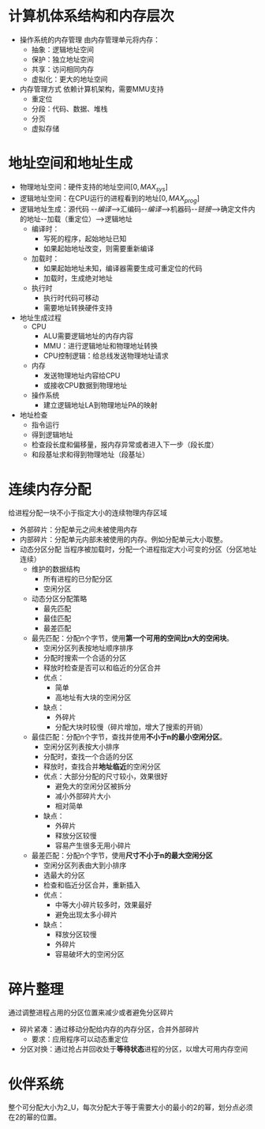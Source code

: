 # 计算机体系结构和内存层次
- 操作系统的内存管理
由内存管理单元将内存：
	- 抽象：逻辑地址空间
	- 保护：独立地址空间
	- 共享：访问相同内存
	- 虚拟化：更大的地址空间
- 内存管理方式
依赖计算机架构，需要MMU支持
	- 重定位
	- 分段：代码、数据、堆栈
	- 分页
	- 虚拟存储
# 地址空间和地址生成
- 物理地址空间：硬件支持的地址空间$[0, MAX_{sys}]$
- 逻辑地址空间：在CPU运行的进程看到的地址$[0, MAX_{prog}]$
- 逻辑地址生成：源代码 --*编译*-->汇编码--*编译*-->机器码--*链接*-->确定文件内的地址--加载（重定位）-->逻辑地址
	- 编译时：
		- 写死的程序，起始地址已知
		- 如果起始地址改变，则需要重新编译
	- 加载时：
		- 如果起始地址未知，编译器需要生成可重定位的代码
		- 加载时，生成绝对地址
	- 执行时
		- 执行时代码可移动
		- 需要地址转换硬件支持
- 地址生成过程
	- CPU
		- ALU需要逻辑地址的内存内容
		- MMU：进行逻辑地址和物理地址转换
		- CPU控制逻辑：给总线发送物理地址请求
	- 内存
		- 发送物理地址内容给CPU
		- 或接收CPU数据到物理地址
	- 操作系统
		- 建立逻辑地址LA到物理地址PA的映射
- 地址检查
	- 指令运行
	- 得到逻辑地址
	- 检查段长度和偏移量，报内存异常或者进入下一步（段长度）
	- 和段基址求和得到物理地址（段基址）

# 连续内存分配
给进程分配一块不小于指定大小的连续物理内存区域
- 外部碎片：分配单元之间未被使用内存
- 内部碎片：分配单元内部未被使用的内存。例如分配单元大小取整。
- 动态分区分配
当程序被加载时，分配一个进程指定大小可变的分区（分区地址连续）
	- 维护的数据结构
		- 所有进程的已分配分区
		- 空闲分区
	- 动态分区分配策略
		- 最先匹配
		- 最佳匹配
		- 最差匹配
	- 最先匹配：分配n个字节，使用**第一个可用的空间比n大的空闲块**。
		- 空闲分区列表按地址顺序排序
		- 分配时搜索一个合适的分区
		- 释放时检查是否可以和临近的分区合并
		- 优点：
			- 简单
			- 高地址有大块的空闲分区
		- 缺点：
			- 外碎片
			- 分配大块时较慢（碎片增加，增大了搜索的开销）
	- 最佳匹配：分配n个字节，查找并使用**不小于n的最小空闲分区**。
		- 空闲分区列表按大小排序
		- 分配时，查找一个合适的分区
		- 释放时，查找合并**地址临近**的空闲分区
		- 优点：大部分分配的尺寸较小，效果很好
			- 避免大的空闲分区被拆分
			- 减小外部碎片大小
			- 相对简单
		- 缺点：
			- 外碎片
			- 释放分区较慢
			- 容易产生很多无用小碎片
	- 最差匹配：分配n个字节，使用**尺寸不小于n的最大空闲分区**
		- 空闲分区列表由大到小排序
		- 选最大的分区
		- 检查和临近分区合并，重新插入
		- 优点：
			- 中等大小碎片较多时，效果最好
			- 避免出现太多小碎片
		- 缺点：
			- 释放分区较慢
			- 外碎片
			- 容易破坏大的空闲分区

# 碎片整理
通过调整进程占用的分区位置来减少或者避免分区碎片
- 碎片紧凑：通过移动分配给内存的内存分区，合并外部碎片
	- 要求：应用程序可以动态重定位
- 分区对换：通过抢占并回收处于**等待状态**进程的分区，以增大可用内存空间

# 伙伴系统
整个可分配大小为2_U，每次分配大于等于需要大小的最小的2的幂，划分点必须在2的幂的位置。
